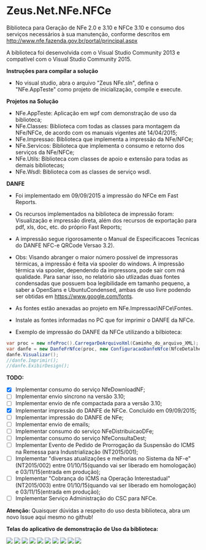 Zeus.Net.NFe.NFCe
=================

Biblioteca para Geração de NFe 2.0 e 3.10 e NFCe 3.10 e consumo dos serviços necessários à sua manutenção, conforme descritos em http://www.nfe.fazenda.gov.br/portal/principal.aspx

A biblioteca foi desenvolvida com o Visual Studio Community 2013 e compatível com o Visual Studio Community 2015.

**Instruções para compilar a solução**
- No visual studio, abra o arquivo "Zeus NFe.sln", defina o "NFe.AppTeste" como projeto de inicialização, compile e execute.

**Projetos na Solução**
- NFe.AppTeste: Aplicação em wpf com demonstração de uso da biblioteca;
- NFe.Classes: Biblioteca com todas as classes para montagem da NFe/NFCe, de acordo com os manuais vigentes até 14/04/2015;
- NFe.Impressao: Biblioteca que implementa a impressão da NFe/NFCe; 
- NFe.Servicos: Biblioteca que implementa o consumo e retorno dos serviços da NFe/NFCe;
- NFe.Utils: Biblioteca com classes de apoio e extensão para todas as demais bibliotecas;
- NFe.Wsdl: Biblioteca com as classes de serviço wsdl. 

**DANFE**
- Foi implementado em 09/09/2015 a impressão do NFCe em Fast Reports.
- Os recursos implementados na biblioteca de impressão foram: Visualização e impressão direta, além dos recursos de exportação para pdf, xls, doc, etc. do próprio Fast Reports;
- A impressão segue rigorosamente o Manual de Especificacoes Tecnicas do DANFE NFC-e QRCode Versao 3.2).

- Obs: Visando abranger o maior número possível de impressoras térmicas, a impressão é feita via spooler do windows. A impressão térmica via spooler, dependendo da impressora, pode sair com má qualidade. Para sanar isso, no relatório são utlizadas duas fontes condensadas que possuem boa legibilidade em tamanho pequeno, a saber a OpenSans e UbuntuCondensed, ambas de uso livre podendo ser obtidas em https://www.google.com/fonts.
- As fontes estão anexadas ao projeto em NFe.Impressao\NFCe\Fontes.
- Instale as fontes informadas no PC que for imprimir o DANFE da NFCe.

- Exemplo de impressão do DANFE da NFCe utilizando a bilbioteca:


```cs
var proc = new nfeProc().CarregarDeArquivoXml(Caminho_do_arquivo_XML);
var danfe = new DanfeFrNfce(proc, new ConfiguracaoDanfeNfce(NfceDetalheVendaNormal.UmaLinha, NfceDetalheVendaContigencia.UmaLinha, "00001", "XXXXXXXXXXXXXXXXXXXXXXXXXX", null/*Logomarca em byte[]*/));
danfe.Visualizar();
//danfe.Imprimir();
//danfe.ExibirDesign();

```

**TODO:**
- [x] Implementar consumo do serviço NfeDownloadNF;
- [ ] Implementar envio síncrono na versão 3.10;
- [ ] Implementar envio de nfe compactada para a versão 3.10;
- [x] Implementar impressão do DANFE de NFCe. Concluído em 09/09/2015;
- [ ] Implementar impressão do DANFE de NFe;
- [ ] Implementar envio de emails;
- [ ] Implementar consumo do serviço NFeDistribuicaoDFe;
- [ ] Implementar consumo do serviço NfeConsultaDest;
- [ ] Implementar Evento de Pedido de Prorrogação da Suspensão do ICMS na Remessa para Industrialização (NT2015/001);
- [ ] Implementar "diversas atualizações e melhorias no Sistema da NF-e" (NT2015/002) entre 01/10/15(quando vai ser liberado em homologação) e 03/11/15(entrada em produção);
- [ ] Implementar "Cobrança do ICMS na Operação Interestadual" (NT2015/003) entre 01/10/15(quando vai ser liberado em homologação) e 03/11/15(entrada em produção);
- [ ] Implementar Serviço Administração do CSC para NFCe.
 
**Atenção:**
Quaisquer dúvidas a respeito do uso desta biblioteca, abra um novo Issue aqui mesmo no github!

**Telas do aplicativo de demonstração de Uso da biblioteca:**

![](http://www.zeusautomacao.com.br/zeus/images/git/01.png)
![](http://www.zeusautomacao.com.br/zeus/images/git/02.png)
![](http://www.zeusautomacao.com.br/zeus/images/git/03.png)
![](http://www.zeusautomacao.com.br/zeus/images/git/04.png)
![](http://www.zeusautomacao.com.br/zeus/images/git/05.png)
![](http://www.zeusautomacao.com.br/zeus/images/git/06.png)
![](http://www.zeusautomacao.com.br/zeus/images/git/07.png)
![](http://www.zeusautomacao.com.br/zeus/images/git/08.png)
![](http://www.zeusautomacao.com.br/zeus/images/git/09.png)
![](http://www.zeusautomacao.com.br/zeus/images/git/10.png)

